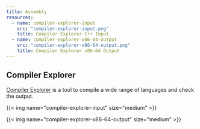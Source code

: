 ```yaml
---
title: Assembly
resources:
  - name: compiler-explorer-input
    src: "compiler-explorer-input.png"
    title: Compiler Explorer C++ Input
  - name: compiler-explorer-x86-64-output
    src: "compiler-explorer-x86-64-output.png"
    title: Compiler Explorer x86-64 Output
---
```


## Compiler Explorer

[Compiler Explorer](https://godbolt.org) is a tool to compile a wide range of languages and check the output.

{{< img name="compiler-explorer-input" size="medium" >}}

{{< img name="compiler-explorer-x86-64-output" size="medium" >}}
